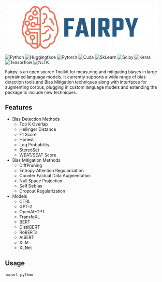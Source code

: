 <div align="center">
  <img src="/images/Fairpy_Logo.png">
</div>

![Python](https://img.shields.io/badge/Python-3.6,%203.7,%203.8,%203.9.%203.10-red?style=for-the-badge&logo=python)
![Huggingface](https://img.shields.io/badge/Transformers-4.21.0-blue?style=for-the-badge&logo=openai)
![Pytorch](https://img.shields.io/badge/Pytorch-1.12.0-yellow?style=for-the-badge&logo=pytorch)
![Cuda](https://img.shields.io/badge/Cuda-11.6-green?style=for-the-badge&logo=nvidia)
![SkLearn](https://img.shields.io/badge/Sklearn-1.0.2-green?style=for-the-badge&logo=scikit-learn)
![Scipy](https://img.shields.io/badge/Scipy-1.7.3-brown?style=for-the-badge&logo=scipy)
![Keras](https://img.shields.io/badge/Keras-2.7.0-blue?style=for-the-badge&logo=keras)
![Tensorflow](https://img.shields.io/badge/Tensorflow-2.7.0-orange?style=for-the-badge&logo=tensorflow)
![NLTK](https://img.shields.io/badge/NLTK-3.6.7-pink?style=for-the-badge&logo=python)

Fairpy is an open source Toolkit for measuring and mitigating biases in large pretrained language models. It currently supports a wide range of bias detection tools and Bias Mitigation techniques along with interfaces for augmenting corpus, plugging in custom language models and extending the package to include new techniques. 

## Features

- Bias Detection Methods
  - Top K Overlap
  - Hellinger Distance
  - F1 Score
  - Honest
  - Log Probability
  - StereoSet
  - WEAT/SEAT Score
- Bias Mitigation Methods
  - DiffPruning
  - Entropy Attention Regularization
  - Counter Factual Data Augmentation
  - Null Space Projection
  - Self Debias
  - Dropout Regularization
- Models
  - CTRL
  - GPT-2
  - OpenAI-GPT
  - TransfoXL
  - BERT
  - DistilBERT
  - RoBERTa
  - AlBERT
  - XLM
  - XLNet

## Usage
```bash
import python
```
